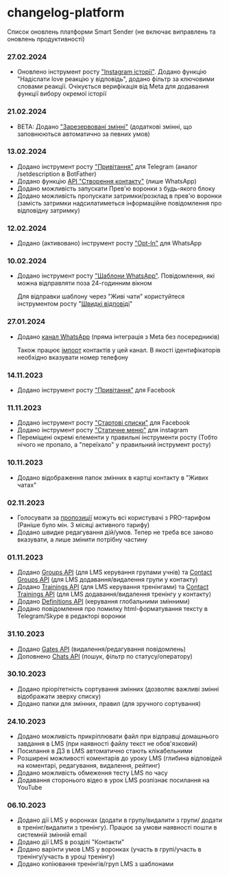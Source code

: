 # changelog-platform
Список оновлень платформи Smart Sender (не включає виправлень та оновлень продуктивності)


### 27.02.2024
- Оновлено інструмент росту ["Instagram історії"](https://smartsendereu.atlassian.net/wiki/spaces/docsru/pages/1685391629/Instagram). Додано функцію "Надіслати love реакцію у відповідь", додано фільтр за ключовими словами реакції. Очікується верифікація від Meta для додавання функції вибору окремої історії

### 21.02.2024
- BETA: Додано ["Зарезервовані змінні"](https://smartsendereu.atlassian.net/wiki/spaces/docsru/pages/1716355073) (додаткові змінні, що заповнюються автоматично за певних умов)

### 13.02.2024
- Додано інструмент росту ["Привітання"](https://smartsendereu.atlassian.net/wiki/spaces/docsru/pages/1797718017) для Telegram (аналог /setdescription в BotFather)
- Додано функцію [API "Створення контакту"](https://smartsendereu.atlassian.net/wiki/spaces/docsru/pages/1686503454/Channels+API+-+ua) (лише WhatsApp)
- Додано можливість запускати Прев'ю воронки з будь-якого блоку
- Додано можливість пропускати затримки/розклад в прев'ю воронки (замість затримки надсилатиметься інформаційне повідомлення про відповідну затримку)

### 12.02.2024
- Додано (активовано) інструмент росту ["Opt-In"](https://smartsendereu.atlassian.net/wiki/spaces/docsru/pages/1684965013/Opt-in) для WhatsApp

### 10.02.2024
- Додано інструмент росту ["Шаблони WhatsApp"](https://smartsendereu.atlassian.net/wiki/spaces/docsru/pages/1861550228/WhatsApp). Повідомлення, які можна відправляти поза 24-годинним вікном
  
  Для відправки шаблону через "Живі чати" користуйтеся інструментом росту "[Швидкі відповіді](https://smartsendereu.atlassian.net/wiki/spaces/docsru/pages/1684866573)"

### 27.01.2024
- Додано [канал WhatsApp](https://smartsendereu.atlassian.net/wiki/spaces/docsru/pages/1846673662/WhatsApp+-+ua) (пряма інтеграція з Meta без посередників)

  Також працює [імпорт](https://smartsendereu.atlassian.net/wiki/spaces/docsru/pages/1685618693) контактів у цей канал. В якості ідентифікаторів необхідно вказувати номер телефону

### 14.11.2023
- Додано інструмент росту ["Привітання"](https://smartsendereu.atlassian.net/wiki/spaces/docsru/pages/1797718017) для Facebook

### 11.11.2023
- Додано інструмент росту ["Стартові списки"](https://smartsendereu.atlassian.net/wiki/spaces/docsru/pages/1797357626) для Facebook
- Додано інструмент росту ["Статичне меню"](https://smartsendereu.atlassian.net/wiki/spaces/docsru/pages/1684866819) для instagram
- Переміщені окремі елементи у правильні інструменти росту (Тобто нічого не пропало, а "переїхало" у правильний інструмент росту)

### 10.11.2023
- Додано відображення папок змінних в картці контакту в "Живих чатах"

### 02.11.2023
- Голосувати за [пропозиції](https://smartsender.com/proposals) можуть всі користувачі з PRO-тарифом (Раніше було мін. 3 місяці активного тарифу)
- Додано швидке редагування дій/умов. Тепер не треба все заново вказувати, а лише змінити потрібну частину

### 01.11.2023
- Додано [Groups API](https://smartsendereu.atlassian.net/wiki/spaces/docsru/pages/1795457119/Groups+API+-+ua) (для LMS керування групами учнів) та [Contact Groups API](https://smartsendereu.atlassian.net/wiki/spaces/docsru/pages/1795784774/Contact+Groups+API+-+ua) (для LMS додавання/видалення групи у контакту)
- Додано [Trainings API](https://smartsendereu.atlassian.net/wiki/spaces/docsru/pages/1795751966/Trainings+API+-+ua) (для LMS керування тренінгами) та [Contact Trainings API](https://smartsendereu.atlassian.net/wiki/spaces/docsru/pages/1795751989/Contact+Trainings+API+-+ua) (для LMS додавання/видалення тренінгу у контакту)
- Додано [Definitions API](https://smartsendereu.atlassian.net/wiki/spaces/docsru/pages/1795915777/Definitions+API+-+ua) (керування глобальними змінними)
- Додано повідомлення про помилку html-форматування тексту в Telegram/Skype в редакторі воронки

### 31.10.2023
- Додано [Gates API](https://smartsendereu.atlassian.net/wiki/spaces/docsru/pages/1794965505/Gates+API+-+ua) (видалення/редагування повідомлень)
- Доповнено [Chats API](https://smartsendereu.atlassian.net/wiki/spaces/docsru/pages/1686175760/Chats+API+-+ua) (пошук, фільтр по статусу/оператору)

### 30.10.2023
- Додано пріорітетність сортування змінних (дозволяє важливі змінні відображати зверху списку)
- Додано папки для змінних, правил (для зручного сортування)

### 24.10.2023
- Додано можливість прикріплювати файл при відправці домашнього завдання в LMS (при наявності файлу текст не обов'язковий)
- Посилання в ДЗ в LMS автоматично стають клікабельними
- Розширені можливості коментарів до уроку LMS (глибина відповідей на коментарі, редагування, видалення, рейтинг)
- Додано можливість обмеження тесту LMS по часу
- Додавання сторонього відео в урок LMS розпізнає посилання на YouTube

### 06.10.2023
- Додано дії LMS у воронках (додати в групу/видалити з групи/ додати в тренінг/видалити з тренінгу). Працює за умови наявності пошти в системній змінній email
- Додано дії LMS в розділі "Контакти"
- Додано варінти умов LMS у воронках (участь в групі/участь в тренінгу/участь в уроці тренінгу)
- Додано копіювання тренінгів/груп LMS з шаблонами

